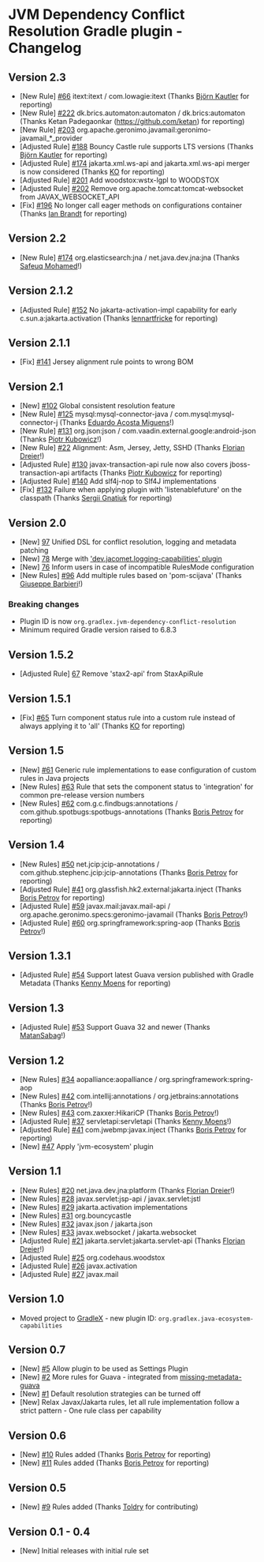 # JVM Dependency Conflict Resolution Gradle plugin - Changelog

## Version 2.3
* [New Rule] [#66](https://github.com/gradlex-org/jvm-dependency-conflict-resolution/issues/66) itext:itext / com.lowagie:itext (Thanks [Björn Kautler](https://github.com/Vampire) for reporting)
* [New Rule] [#222](https://github.com/gradlex-org/jvm-dependency-conflict-resolution/issues/222) dk.brics.automaton:automaton / dk.brics:automaton (Thanks Ketan Padegaonkar (https://github.com/ketan) for reporting)
* [New Rule] [#203](https://github.com/gradlex-org/jvm-dependency-conflict-resolution/issues/203) org.apache.geronimo.javamail:geronimo-javamail_*_provider
* [Adjusted Rule] [#188](https://github.com/gradlex-org/jvm-dependency-conflict-resolution/issues/188) Bouncy Castle rule supports LTS versions (Thanks [Björn Kautler](https://github.com/Vampire) for reporting)
* [Adjusted Rule] [#174](https://github.com/gradlex-org/jvm-dependency-conflict-resolution/issues/174) jakarta.xml.ws-api and jakarta.xml.ws-api merger is now considered (Thanks [KO](https://github.com/ko-at-work) for reporting)
* [Adjusted Rule] [#201](https://github.com/gradlex-org/jvm-dependency-conflict-resolution/issues/201) Add woodstox:wstx-lgpl to WOODSTOX
* [Adjusted Rule] [#202](https://github.com/gradlex-org/jvm-dependency-conflict-resolution/issues/202) Remove org.apache.tomcat:tomcat-websocket from JAVAX_WEBSOCKET_API
* [Fix] [#196](https://github.com/gradlex-org/jvm-dependency-conflict-resolution/issues/196) No longer call eager methods on configurations container (Thanks [Ian Brandt](https://github.com/ianbrandt) for reporting)

## Version 2.2
* [New Rule] [#174](https://github.com/gradlex-org/jvm-dependency-conflict-resolution/issues/174) org.elasticsearch:jna / net.java.dev.jna:jna (Thanks [Safeuq Mohamed](https://github.com/safeuq)!)

## Version 2.1.2
* [Adjusted Rule] [#152](https://github.com/gradlex-org/jvm-dependency-conflict-resolution/issues/152) No jakarta-activation-impl capability for early c.sun.a:jakarta.activation (Thanks [lennartfricke](https://github.com/lennartfricke) for reporting)

## Version 2.1.1
* [Fix] [#141](https://github.com/gradlex-org/jvm-dependency-conflict-resolution/issues/141) Jersey alignment rule points to wrong BOM

## Version 2.1
* [New] [#102](https://github.com/gradlex-org/jvm-dependency-conflict-resolution/issues/102) Global consistent resolution feature
* [New Rule] [#125](https://github.com/gradlex-org/jvm-dependency-conflict-resolution/issues/125) mysql:mysql-connector-java / com.mysql:mysql-connector-j (Thanks [Eduardo Acosta Miguens](https://github.com/eduacostam)!)
* [New Rule] [#131](https://github.com/gradlex-org/jvm-dependency-conflict-resolution/issues/131) org.json:json / com.vaadin.external.google:android-json (Thanks [Piotr Kubowicz](https://github.com/pkubowicz)!)
* [New Rule] [#22](https://github.com/gradlex-org/jvm-dependency-conflict-resolution/issues/22) Alignment: Asm, Jersey, Jetty, SSHD (Thanks [Florian Dreier](https://github.com/DreierF)!)
* [Adjusted Rule] [#130](https://github.com/gradlex-org/jvm-dependency-conflict-resolution/issues/130) javax-transaction-api rule now also covers jboss-transaction-api artifacts (Thanks [Piotr Kubowicz](https://github.com/pkubowicz) for reporting)
* [Adjusted Rule] [#140](https://github.com/gradlex-org/jvm-dependency-conflict-resolution/issues/140) Add slf4j-nop to Slf4J implementations
* [Fix] [#132](https://github.com/gradlex-org/jvm-dependency-conflict-resolution/issues/132) Failure when applying plugin with 'listenablefuture' on the classpath (Thanks [Sergii Gnatiuk](https://github.com/ajax-gnatiuk-s) for reporting)

## Version 2.0
* [New] [97](https://github.com/gradlex-org/jvm-dependency-conflict-resolution/issues/97) Unified DSL for conflict resolution, logging and metadata patching
* [New] [78](https://github.com/gradlex-org/jvm-dependency-conflict-resolution/issues/78) Merge with ['dev.jacomet.logging-capabilities' plugin](https://github.com/ljacomet/logging-capabilities)
* [New] [76](https://github.com/gradlex-org/jvm-dependency-conflict-resolution/issues/76) Inform users in case of incompatible RulesMode configuration
* [New Rules] [#96](https://github.com/gradlex-org/jvm-dependency-conflict-resolution/pull/96) Add multiple rules based on 'pom-scijava' (Thanks [Giuseppe Barbieri](https://github.com/elect86)!)

### Breaking changes

* Plugin ID is now `org.gradlex.jvm-dependency-conflict-resolution`
* Minimum required Gradle version raised to 6.8.3

## Version 1.5.2
* [Adjusted Rule] [67](https://github.com/gradlex-org/jvm-dependency-conflict-resolution/issues/67) Remove 'stax2-api' from StaxApiRule

## Version 1.5.1
* [Fix] [#65](https://github.com/gradlex-org/jvm-dependency-conflict-resolution/issues/65) Turn component status rule into a custom rule instead of always applying it to 'all' (Thanks [KO](https://github.com/ko-at-work) for reporting)

## Version 1.5
* [New] [#61](https://github.com/gradlex-org/jvm-dependency-conflict-resolution/issues/61) Generic rule implementations to ease configuration of custom rules in Java projects
* [New Rules] [#63](https://github.com/gradlex-org/jvm-dependency-conflict-resolution/issues/63) Rule that sets the component status to 'integration' for common pre-release version numbers
* [New Rules] [#62](https://github.com/gradlex-org/jvm-dependency-conflict-resolution/issues/62) com.g.c.findbugs:annotations / com.github.spotbugs:spotbugs-annotations (Thanks [Boris Petrov](https://github.com/boris-petrov) for reporting)

## Version 1.4
* [New Rules] [#50](https://github.com/gradlex-org/jvm-dependency-conflict-resolution/issues/50) net.jcip:jcip-annotations / com.github.stephenc.jcip:jcip-annotations (Thanks [Boris Petrov](https://github.com/boris-petrov) for reporting)
* [Adjusted Rule] [#41](https://github.com/gradlex-org/jvm-dependency-conflict-resolution/issues/41) org.glassfish.hk2.external:jakarta.inject (Thanks [Boris Petrov](https://github.com/boris-petrov) for reporting)
* [Adjusted Rule] [#59](https://github.com/gradlex-org/jvm-dependency-conflict-resolution/issues/59) javax.mail:javax.mail-api / org.apache.geronimo.specs:geronimo-javamail (Thanks [Boris Petrov](https://github.com/boris-petrov)!)
* [Adjusted Rule] [#60](https://github.com/gradlex-org/jvm-dependency-conflict-resolution/issues/60) org.springframework:spring-aop (Thanks [Boris Petrov](https://github.com/boris-petrov)!)

## Version 1.3.1
* [Adjusted Rule] [#54](https://github.com/gradlex-org/jvm-dependency-conflict-resolution/issues/54) Support latest Guava version published with Gradle Metadata (Thanks [Kenny Moens](https://github.com/kmoens) for reporting)

## Version 1.3
* [Adjusted Rule] [#53](https://github.com/gradlex-org/jvm-dependency-conflict-resolution/issues/53) Support Guava 32 and newer (Thanks [MatanSabag](https://github.com/MatanSabag)!)

## Version 1.2
* [New Rules] [#34](https://github.com/gradlex-org/jvm-dependency-conflict-resolution/issues/34) aopalliance:aopalliance / org.springframework:spring-aop
* [New Rules] [#42](https://github.com/gradlex-org/jvm-dependency-conflict-resolution/issues/42) com.intellij:annotations / org.jetbrains:annotations (Thanks [Boris Petrov](https://github.com/boris-petrov)!)
* [New Rules] [#43](https://github.com/gradlex-org/jvm-dependency-conflict-resolution/issues/43) com.zaxxer:HikariCP (Thanks [Boris Petrov](https://github.com/boris-petrov)!)
* [Adjusted Rule] [#37](https://github.com/gradlex-org/jvm-dependency-conflict-resolution/issues/37) servletapi:servletapi (Thanks [Kenny Moens](https://github.com/kmoens)!)
* [Adjusted Rule] [#41](https://github.com/gradlex-org/jvm-dependency-conflict-resolution/issues/41) com.jwebmp:javax.inject (Thanks [Boris Petrov](https://github.com/boris-petrov) for reporting)
* [New] [#47](https://github.com/gradlex-org/jvm-dependency-conflict-resolution/issues/47) Apply 'jvm-ecosystem' plugin

## Version 1.1

* [New Rules] [#20](https://github.com/gradlex-org/jvm-dependency-conflict-resolution/issues/20) net.java.dev.jna:platform (Thanks [Florian Dreier](https://github.com/DreierF)!)
* [New Rules] [#28](https://github.com/gradlex-org/jvm-dependency-conflict-resolution/issues/28) javax.servlet:jsp-api / javax.servlet:jstl
* [New Rules] [#29](https://github.com/gradlex-org/jvm-dependency-conflict-resolution/issues/29) jakarta.activation implementations
* [New Rules] [#31](https://github.com/gradlex-org/jvm-dependency-conflict-resolution/issues/31) org.bouncycastle
* [New Rules] [#32](https://github.com/gradlex-org/jvm-dependency-conflict-resolution/issues/32) javax.json / jakarta.json
* [New Rules] [#33](https://github.com/gradlex-org/jvm-dependency-conflict-resolution/issues/33) javax.websocket / jakarta.websocket
* [Adjusted Rule] [#21](https://github.com/gradlex-org/jvm-dependency-conflict-resolution/issues/21) jakarta.servlet:jakarta.servlet-api (Thanks [Florian Dreier](https://github.com/DreierF)!)
* [Adjusted Rule] [#25](https://github.com/gradlex-org/jvm-dependency-conflict-resolution/issues/25) org.codehaus.woodstox
* [Adjusted Rule] [#26](https://github.com/gradlex-org/jvm-dependency-conflict-resolution/issues/26) javax.activation
* [Adjusted Rule] [#27](https://github.com/gradlex-org/jvm-dependency-conflict-resolution/issues/27) javax.mail

## Version 1.0

* Moved project to [GradleX](https://gradlex.org) - new plugin ID: `org.gradlex.java-ecosystem-capabilities`

## Version 0.7
* [New] [#5](https://github.com/gradlex-org/jvm-dependency-conflict-resolution/issues/5) Allow plugin to be used as Settings Plugin
* [New] [#2](https://github.com/gradlex-org/jvm-dependency-conflict-resolution/issues/2) More rules for Guava - integrated from [missing-metadata-guava](https://github.com/gradlex-org/missing-metadata-guava)
* [New] [#1](https://github.com/gradlex-org/jvm-dependency-conflict-resolution/issues/1) Default resolution strategies can be turned off
* [New] Relax Javax/Jakarta rules, let all rule implementation follow a strict pattern - One rule class per capability

## Version 0.6
* [New] [#10](https://github.com/gradlex-org/jvm-dependency-conflict-resolution/issues/10) Rules added (Thanks [Boris Petrov](https://github.com/boris-petrov) for reporting)
* [New] [#11](https://github.com/gradlex-org/jvm-dependency-conflict-resolution/issues/11) Rules added (Thanks [Boris Petrov](https://github.com/boris-petrov) for reporting)

## Version 0.5
* [New] [#9](https://github.com/gradlex-org/jvm-dependency-conflict-resolution/issues/9) Rules added (Thanks [Toldry](https://github.com/Toldry) for contributing)

## Version 0.1 - 0.4
* [New] Initial releases with initial rule set
